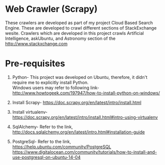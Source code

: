 # Web Crawler (Scrapy)

These crawlers are developed as part of my project Cloud Based Search Engine. These are developed to crawl different sections of StackExchange wesite. Crawlers which are developed in this project crawls Artificial Intelligence, askUbuntu, and Astronomy section of the http://www.stackxchange.com

# Pre-requisites

1. Python- This project was developed on Ubuntu, therefore, it didn't require me to explicitly install Python.<br>
   Windows users may refer to following link- <br>
   http://www.howtogeek.com/197947/how-to-install-python-on-windows/
   
2. Install Scrapy- https://doc.scrapy.org/en/latest/intro/install.html <br>
3. Install virtualenv- https://doc.scrapy.org/en/latest/intro/install.html#intro-using-virtualenv <br>
4. SqlAlchemy- Refer to the link, http://docs.sqlalchemy.org/en/latest/intro.html#installation-guide <br>
5. PostgreSql- Refer to the link, https://help.ubuntu.com/community/PostgreSQL https://www.digitalocean.com/community/tutorials/how-to-install-and-use-postgresql-on-ubuntu-14-04 <br>
